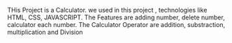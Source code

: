 THis Project is a Calculator. 
we used in this project , technologies like HTML, CSS, JAVASCRIPT. 
The Features are adding number, delete number, calculator each number.
The Calculator Operator are addition, substraction, multiplication and Division
